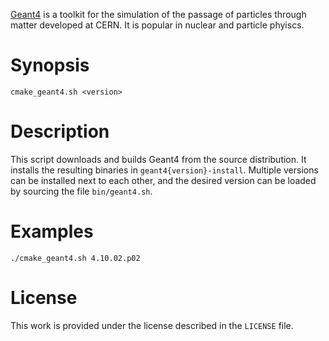 [Geant4](https://cern.ch/geant4/) is a toolkit for the simulation of the passage of particles through matter developed at CERN. It is popular in nuclear and particle phyiscs.

# Synopsis

```
cmake_geant4.sh <version>
```

# Description

This script downloads and builds Geant4 from the source distribution. It installs the resulting binaries in `geant4{version}-install`. Multiple versions can be installed next to each other, and the desired version can be loaded by sourcing the file `bin/geant4.sh`.

# Examples

```
./cmake_geant4.sh 4.10.02.p02
```

# License

This work is provided under the license described in the `LICENSE` file.
